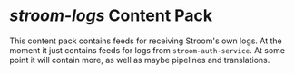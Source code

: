 # _stroom-logs_ Content Pack

This content pack contains feeds for receiving Stroom's own logs. At the moment it just contains feeds for logs from  `stroom-auth-service`. At some point it will contain more, as well as maybe pipelines and translations.